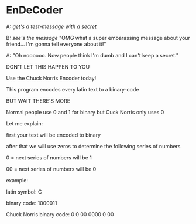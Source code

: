 # EnDeCoder
A: *get's a test-message with a secret*

B: *see's the message* "OMG what a super embarassing message about your friend... I'm gonna tell everyone about it!"

A: "Oh noooooo. Now people think I'm dumb and I can't keep a secret."

DON'T LET THIS HAPPEN TO YOU

Use the Chuck Norris Encoder today!

This program encodes every latin text to a binary-code

BUT WAIT THERE'S MORE

Normal people use 0 and 1 for binary but Cuck Norris only uses 0

Let me explain:

first your text will be encoded to binary

after that we will use zeros to determine the following series of numbers

0 = next series of numbers will be 1

00 = next series of numbers will be 0

example:

latin symbol: C

binary code: 1000011

Chuck Norris binary code: 0 0 00 0000 0 00
